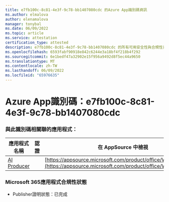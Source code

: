 ```yaml
---
title: e7fb100c-8c81-4e3f-9c78-bb1407080cdc 的Azure App識別碼資訊
ms.author: elmalova
author: elenamalova
manager: tonybal
ms.date: 06/09/2022
ms.topic: article
ms.service: attestation
certification_type: attested
description: e7fb100c-8c81-4e3f-9c78-bb1407080cdc 的所有可用安全性與合規性資訊。
ms.openlocfilehash: 6593fabf90918e842c6244e3a18bf4f218b4f292
ms.sourcegitcommit: 6e1bedf47a32902e15f956a9492d8f5ec44a9650
ms.translationtype: MT
ms.contentlocale: zh-TW
ms.lasthandoff: 06/09/2022
ms.locfileid: "65976635"
---
```

# <a name="azure-app-id-e7fb100c-8c81-4e3f-9c78-bb1407080cdc"></a>Azure App識別碼：e7fb100c-8c81-4e3f-9c78-bb1407080cdc


### <a name="apps-associated-with-this-id"></a>與此識別碼相關聯的應用程式：
| **應用程式名稱** | **認證** | **在 AppSource 中檢視** |
|--------------|---------------|-----------------------|
| [AI Producer](../forward/WA200003883.md) |  | [https://appsource.microsoft.com/product/office/WA200003883](https://appsource.microsoft.com/product/office/WA200003883) |

### <a name="microsoft-365-app-compliance-status"></a>Microsoft 365應用程式合規性狀態
- Publisher證明狀態：已完成

